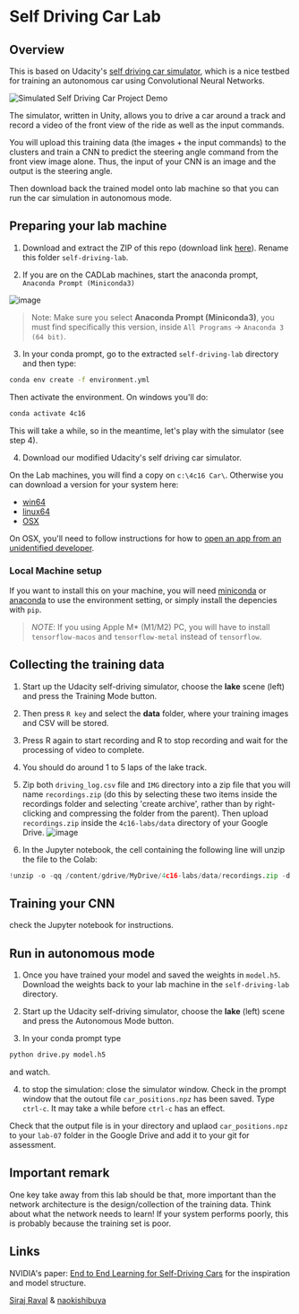 # Self Driving Car Lab


## Overview

This is based on Udacity's [self driving car
simulator](https://github.com/udacity/self-driving-car-sim), which is a nice
testbed for training an autonomous car using Convolutional Neural Networks.

![Simulated Self Driving Car Project Demo](/images/screenshot.jpg)

The simulator, written in Unity, allows you to drive a car around a track and
record a video of the front view of the ride as well as the input commands.

You will upload this training data (the images + the input commands) to the
clusters and train a CNN to predict the steering angle command from the front
view image alone. Thus, the input of your CNN is an image and the output is the
steering angle.

Then download back the trained model onto lab machine so that you
can run the car simulation in autonomous mode.


## Preparing your lab machine

1. Download and extract the ZIP of this repo (download link
[here](https://github.com/frcs/EE4C16-self-driving-lab/archive/master.zip)). Rename
this folder `self-driving-lab`.

2. If you are on the CADLab machines, start the anaconda prompt, `Anaconda Prompt (Miniconda3)`

![image](https://user-images.githubusercontent.com/10833993/202033254-24d955e8-1a81-4e6c-b353-de69ff3e120f.png)

> Note: Make sure you select **Anaconda Prompt (Miniconda3)**, you must find specifically this version, inside `All Programs` -> `Anaconda 3 (64 bit)`.

3. In your conda prompt, go to the extracted `self-driving-lab`
directory and then type:

```bash
conda env create -f environment.yml
```

Then activate the environment. On windows you'll do:
```bash
conda activate 4c16
```

This will take a while, so in the meantime, let's play with the
simulator (see step 4).

4. Download our modified Udacity's self driving car simulator.

On the Lab machines, you will find a copy on `c:\4c16 Car\`. Otherwise you
can download a version for your system here:

*  [win64](https://drive.google.com/file/d/1vs_AbhXxPVL1fjCbRiKItR0U432ANRyh)
*  [linux64](https://drive.google.com/file/d/1ABdmMtDHMl_bRSTyDyH2zqdURkzzl93y)
*  [OSX](https://drive.google.com/open?id=1qqt_Q8pZqQFpvn9xHRMc002ABq-tQQDK)

On OSX, you'll need to follow instructions for how to [open an app from an unidentified developer](https://support.apple.com/en-ie/guide/mac-help/mh40616/mac).


### Local Machine setup 
If you want to install this on your machine, you will need
[miniconda](https://docs.conda.io/en/latest/miniconda.html#latest-miniconda-installer-links) or [anaconda](https://www.continuum.io/downloads) to use the
environment setting, or simply install the depencies with `pip`.

> *NOTE*: If you using Apple M* (M1/M2) PC, you will have to install `tensorflow-macos` and `tensorflow-metal` instead of `tensorflow`.


## Collecting the training data

1. Start up the Udacity self-driving simulator, choose the **lake**
scene (left) and press the Training Mode button.

2. Then press `R key` and select the **data** folder, where your
training images and CSV will be stored.

3. Press R again to start recording and R to stop recording and wait
for the processing of video to complete.

4. You should do around 1 to 5 laps of the lake track.

5. Zip both `driving_log.csv` file and `IMG` directory into a zip file
that you will name `recordings.zip` (do this by selecting these two
items inside the recordings folder and selecting 'create archive',
rather than by right-clicking and compressing the folder from the
parent).  Then upload `recordings.zip` inside the `4c16-labs/data` directory of
your Google Drive.
![image](https://user-images.githubusercontent.com/10833993/202027855-5f5adbee-30a8-47aa-b264-d146e41eca15.png)


6. In the Jupyter notebook, the cell containing the following line will unzip the file to the Colab:
```python
!unzip -o -qq /content/gdrive/MyDrive/4c16-labs/data/recordings.zip -d /content/recordings
```

## Training your CNN

check the Jupyter notebook for instructions.

## Run in autonomous mode

1. Once you have trained your model and saved the weights in
`model.h5`. Download the weights back to your lab machine in the
`self-driving-lab` directory.

2. Start up the Udacity self-driving simulator, choose the **lake**
(left) scene and press the Autonomous Mode button.

3. In your conda prompt type

```python
python drive.py model.h5
```

and watch.

4. to stop the simulation: close the simulator window. Check in the
prompt window that the outout file `car_positions.npz` has been
saved. Type `ctrl-c`. It may take a while before `ctrl-c` has an
effect.

Check that the output file is in your directory and uplaod
`car_positions.npz` to your `lab-07` folder in the Google Drive and add it to your git for
assessment.

## Important remark

One key take away from this lab should be that, more important than the network architecture is the design/collection of the training data. Think about what the network needs to learn! If your system performs poorly, this is probably because the training set is poor.

## Links

NVIDIA's paper: [End to End Learning for Self-Driving Cars](http://images.nvidia.com/content/tegra/automotive/images/2016/solutions/pdf/end-to-end-dl-using-px.pdf) for the inspiration and model structure.

[Siraj Raval](https://github.com/llsourcell) & [naokishibuya](https://github.com/naokishibuya)
